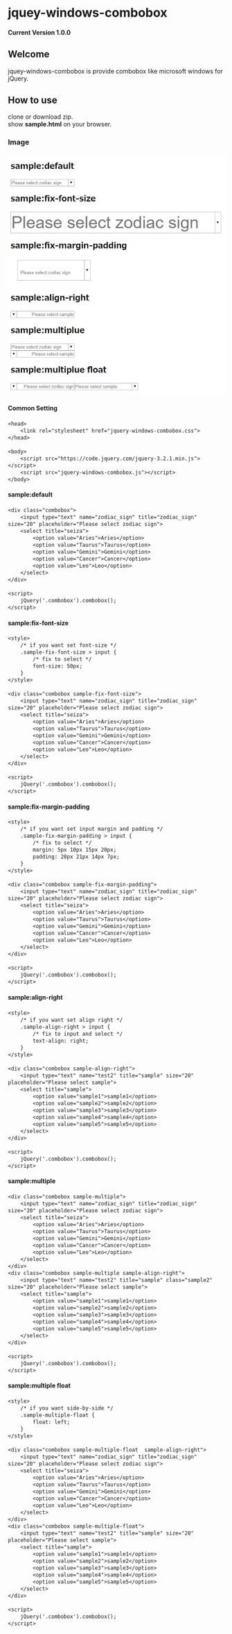 # jquey-windows-combobox
#### Current Version 1.0.0

## Welcome
jquey-windows-combobox is provide combobox like microsoft windows for jQuery.


## How to use
clone or download zip.  
show **sample.html** on your browser.

### Image
![sample_image](https://raw.githubusercontent.com/melt-snow/jquey-windows-combobox/master/sample.png)

#### Common Setting 

    <head>
        <link rel="stylesheet" href="jquery-windows-combobox.css">
    </head>
     
    <body>
        <script src="https://code.jquery.com/jquery-3.2.1.min.js"></script>
        <script src="jquery-windows-combobox.js"></script>
    </body>

#### sample:default

    <div class="combobox">
        <input type="text" name="zodiac_sign" title="zodiac_sign" size="20" placeholder="Please select zodiac sign">
        <select title="seiza">
            <option value="Aries">Aries</option>
            <option value="Taurus">Taurus</option>
            <option value="Gemini">Gemini</option>
            <option value="Cancer">Cancer</option>
            <option value="Leo">Leo</option>
        </select>
    </div>
     
    <script>
        jQuery('.combobox').combobox();
    </script>

#### sample:fix-font-size

    <style>
        /* if you want set font-size */
        .sample-fix-font-size > input {
            /* fix to select */
            font-size: 50px;
        }
    </style>
     
    <div class="combobox sample-fix-font-size">
        <input type="text" name="zodiac_sign" title="zodiac_sign" size="20" placeholder="Please select zodiac sign">
        <select title="seiza">
            <option value="Aries">Aries</option>
            <option value="Taurus">Taurus</option>
            <option value="Gemini">Gemini</option>
            <option value="Cancer">Cancer</option>
            <option value="Leo">Leo</option>
        </select>
    </div>
     
    <script>
        jQuery('.combobox').combobox();
    </script>
      
#### sample:fix-margin-padding

    <style>
        /* if you want set input margin and padding */
        .sample-fix-margin-padding > input {
            /* fix to select */
            margin: 5px 10px 15px 20px;
            padding: 28px 21px 14px 7px;
        }
    </style>
     
    <div class="combobox sample-fix-margin-padding">
        <input type="text" name="zodiac_sign" title="zodiac_sign" size="20" placeholder="Please select zodiac sign">
        <select title="seiza">
            <option value="Aries">Aries</option>
            <option value="Taurus">Taurus</option>
            <option value="Gemini">Gemini</option>
            <option value="Cancer">Cancer</option>
            <option value="Leo">Leo</option>
        </select>
    </div>
     
    <script>
        jQuery('.combobox').combobox();
    </script>
      
#### sample:align-right

    <style>
        /* if you want set align right */
        .sample-align-right > input {
            /* fix to input and select */
            text-align: right;
        }
    </style>
     
    <div class="combobox sample-align-right">
        <input type="text" name="test2" title="sample" size="20" placeholder="Please select sample">
        <select title="sample">
            <option value="sample1">sample1</option>
            <option value="sample2">sample2</option>
            <option value="sample3">sample3</option>
            <option value="sample4">sample4</option>
            <option value="sample5">sample5</option>
        </select>
    </div>
     
    <script>
        jQuery('.combobox').combobox();
    </script>

#### sample:multiple

    <div class="combobox sample-multiple">
        <input type="text" name="zodiac_sign" title="zodiac_sign" size="20" placeholder="Please select zodiac sign">
        <select title="seiza">
            <option value="Aries">Aries</option>
            <option value="Taurus">Taurus</option>
            <option value="Gemini">Gemini</option>
            <option value="Cancer">Cancer</option>
            <option value="Leo">Leo</option>
        </select>
    </div>
    <div class="combobox sample-multiple sample-align-right">
        <input type="text" name="test2" title="sample" class="sample2" size="20" placeholder="Please select sample">
        <select title="sample">
            <option value="sample1">sample1</option>
            <option value="sample2">sample2</option>
            <option value="sample3">sample3</option>
            <option value="sample4">sample4</option>
            <option value="sample5">sample5</option>
        </select>
    </div>
     
    <script>
        jQuery('.combobox').combobox();
    </script>

#### sample:multiple float

    <style>
        /* if you want side-by-side */
        .sample-multiple-float {
            float: left;
        }
    </style>
     
    <div class="combobox sample-multiple-float  sample-align-right">
        <input type="text" name="zodiac_sign" title="zodiac_sign" size="20" placeholder="Please select zodiac sign">
        <select title="seiza">
            <option value="Aries">Aries</option>
            <option value="Taurus">Taurus</option>
            <option value="Gemini">Gemini</option>
            <option value="Cancer">Cancer</option>
            <option value="Leo">Leo</option>
        </select>
    </div>
    <div class="combobox sample-multiple-float">
        <input type="text" name="test2" title="sample" size="20" placeholder="Please select sample">
        <select title="sample">
            <option value="sample1">sample1</option>
            <option value="sample2">sample2</option>
            <option value="sample3">sample3</option>
            <option value="sample4">sample4</option>
            <option value="sample5">sample5</option>
        </select>
    </div>
     
    <script>
        jQuery('.combobox').combobox();
    </script>
